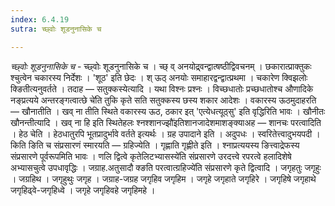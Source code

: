 ```yaml
---
index: 6.4.19
sutra: च्छ्वोः शूडनुनासिके च

---
```

_च्छ्वोः शूडनुनासिके च_ - च्छ्वोः शूडनुनासिके च । च्छ् व् अनयोद्र्वन्द्वात्षष्ठीद्विवचनम् । छकारात्प्राक्तुकः श्चुत्वेन चकारस्य निर्देशः । 'शूठ' इति छेदः । श् ऊठ् अनयोः समाहारद्वन्द्वात्प्रथमा । चकारेण क्विझलोः क्ङितीत्यनुवर्तते । तदाह —  सतुक्कस्येत्यादि । यथा विश्नः प्रश्नः । विच्छधातोः प्रच्छधातोश्च औणादिके नङ्प्रत्यये अन्तरङ्गत्वात्छे चे॑ति तुकि कृते सति सतुक्कस्य छस्य शकार आदेशः । वकारस्य ऊठमुदाहरति —  खौनातीति । खव् ना तीति स्थिते वकारस्य ऊठ, ठकार इत् 'एत्येधत्यूठ्सु' इति वृद्धिरिति भावः । खौनीतः खौनन्तीत्यादि । खव् ना हि इति स्थितेहलः श्नश्शानज्झौ॑इतिशानजादेशमाशङ्क्याअह —  शानचः परत्वादिति । हेठ चेति । हेठधातुरपि भूतप्रादुर्भावे वर्तते इत्यर्थः । ग्रह उपादाने इति । अदुपधः । स्वरितेत्त्वादुभयपदी । किति ङिति च संप्रसारणं स्मारयति —  ग्रहिज्येति । गृह्णाति गृह्णीते इति । श्नाप्रत्ययस्य ङित्त्वाद्रेफस्य संप्रसारणे पूर्वरूपमिति भावः । णलि द्वित्वे कृतेलिटभ्यासस्ये॑ति संप्रसारणे उरदत्त्वे रपरत्वे हलादिशेषे अभ्यासचुत्वे उपधावृद्धिः । जग्राह.अतुसादौ क्ङति परत्वात्ग्रहिज्ये॑ति संप्रसारणे कृते द्वित्वादि । जगृहतुः जगृहुः । जग्रहिथ । जगृहुथुः जगृह । जग्राह-जग्रह जगृहिव जगृहिम । जगृहे जगृहाते जगृहिरे । जगृहिषे जगृहाथे जगृहिढ्वे-जगृहिध्वे । जगृहे जगृहिवहे जगृहिमहे । 